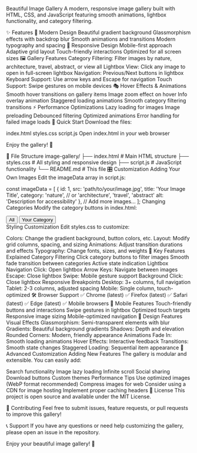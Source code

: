 Beautiful Image Gallery
A modern, responsive image gallery built with HTML, CSS, and JavaScript featuring smooth animations, lightbox functionality, and category filtering.

✨ Features
🎨 Modern Design
Beautiful gradient background
Glassmorphism effects with backdrop blur
Smooth animations and transitions
Modern typography and spacing
📱 Responsive Design
Mobile-first approach
Adaptive grid layout
Touch-friendly interactions
Optimized for all screen sizes
🖼️ Gallery Features
Category Filtering: Filter images by nature, architecture, travel, abstract, or view all
Lightbox View: Click any image to open in full-screen lightbox
Navigation: Previous/Next buttons in lightbox
Keyboard Support: Use arrow keys and Escape for navigation
Touch Support: Swipe gestures on mobile devices
🎭 Hover Effects & Animations
Smooth hover transitions on gallery items
Image zoom effect on hover
Info overlay animation
Staggered loading animations
Smooth category filtering transitions
⚡ Performance Optimizations
Lazy loading for images
Image preloading
Debounced filtering
Optimized animations
Error handling for failed image loads
🚀 Quick Start
Download the files:

index.html
styles.css
script.js
Open index.html in your web browser

Enjoy the gallery! 🎉

📁 File Structure
image-gallery/
├── index.html          # Main HTML structure
├── styles.css          # All styling and responsive design
├── script.js           # JavaScript functionality
└── README.md           # This file
🎛️ Customization
Adding Your Own Images
Edit the imageData array in script.js:

const imageData = [
    {
        id: 1,
        src: 'path/to/your/image.jpg',
        title: 'Your Image Title',
        category: 'nature', // or 'architecture', 'travel', 'abstract'
        alt: 'Description for accessibility'
    },
    // Add more images...
];
Changing Categories
Modify the category buttons in index.html:

<div class="category-filter">
    <button class="filter-btn active" data-category="all">All</button>
    <button class="filter-btn" data-category="your-category">Your Category</button>
    <!-- Add more categories -->
</div>
Styling Customization
Edit styles.css to customize:

Colors: Change the gradient background, button colors, etc.
Layout: Modify grid columns, spacing, and sizing
Animations: Adjust transition durations and effects
Typography: Change fonts, sizes, and weights
🎯 Key Features Explained
Category Filtering
Click category buttons to filter images
Smooth fade transition between categories
Active state indication
Lightbox Navigation
Click: Open lightbox
Arrow Keys: Navigate between images
Escape: Close lightbox
Swipe: Mobile gesture support
Background Click: Close lightbox
Responsive Breakpoints
Desktop: 3+ columns, full navigation
Tablet: 2-3 columns, adjusted spacing
Mobile: Single column, touch-optimized
🛠️ Browser Support
✅ Chrome (latest)
✅ Firefox (latest)
✅ Safari (latest)
✅ Edge (latest)
✅ Mobile browsers
📱 Mobile Features
Touch-friendly buttons and interactions
Swipe gestures in lightbox
Optimized touch targets
Responsive image sizing
Mobile-optimized navigation
🎨 Design Features
Visual Effects
Glassmorphism: Semi-transparent elements with blur
Gradients: Beautiful background gradients
Shadows: Depth and elevation
Rounded Corners: Modern, friendly appearance
Animations
Fade In: Smooth loading animations
Hover Effects: Interactive feedback
Transitions: Smooth state changes
Staggered Loading: Sequential item appearance
🔧 Advanced Customization
Adding New Features
The gallery is modular and extensible. You can easily add:

Search functionality
Image lazy loading
Infinite scroll
Social sharing
Download buttons
Custom themes
Performance Tips
Use optimized images (WebP format recommended)
Compress images for web
Consider using a CDN for image hosting
Implement proper caching headers
📄 License
This project is open source and available under the MIT License.

🤝 Contributing
Feel free to submit issues, feature requests, or pull requests to improve this gallery!

📞 Support
If you have any questions or need help customizing the gallery, please open an issue in the repository.

Enjoy your beautiful image gallery! 🎉
